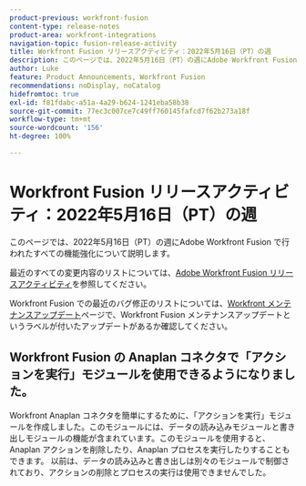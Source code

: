 ```yaml
---
product-previous: workfront-fusion
content-type: release-notes
product-area: workfront-integrations
navigation-topic: fusion-release-activity
title: Workfront Fusion リリースアクティビティ：2022年5月16日（PT）の週
description: このページでは、2022年5月16日（PT）の週にAdobe Workfront Fusion で行われたすべての機能強化について説明します。
author: Luke
feature: Product Announcements, Workfront Fusion
recommendations: noDisplay, noCatalog
hidefromtoc: true
exl-id: f81fdabc-a51a-4a29-b624-1241eba58b38
source-git-commit: 77ec3c007ce7c49ff760145fafcd7f62b273a18f
workflow-type: tm+mt
source-wordcount: '156'
ht-degree: 100%

---
```


# Workfront Fusion リリースアクティビティ：2022年5月16日（PT）の週

このページでは、2022年5月16日（PT）の週にAdobe Workfront Fusion で行われたすべての機能強化について説明します。

最近のすべての変更内容のリストについては、[Adobe Workfront Fusion リリースアクティビティ](/help/workfront-fusion/fusion-product-releases/fusion-release-activity.md)を参照してください。

Workfront Fusion での最近のバグ修正のリストについては、[Workfront メンテナンスアップデート](https://experienceleague.adobe.com/docs/workfront-known-issues/releases/current-updates.html?lang=ja)ページで、Workfront Fusion メンテナンスアップデートというラベルが付いたアップデートがあるか確認してください。


## Workfront Fusion の Anaplan コネクタで「アクションを実行」モジュールを使用できるようになりました。

Workfront Anaplan コネクタを簡単にするために、「アクションを実行」モジュールを作成しました。このモジュールには、データの読み込みモジュールと書き出しモジュールの機能が含まれています。このモジュールを使用すると、Anaplan アクションを削除したり、Anaplan プロセスを実行したりすることもできます。
以前は、データの読み込みと書き出しは別々のモジュールで制御されており、アクションの削除とプロセスの実行は使用できませんでした。
